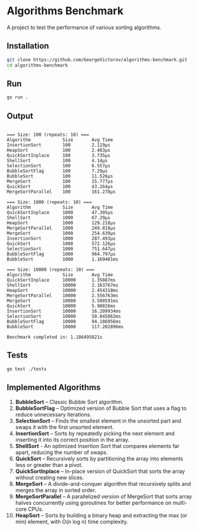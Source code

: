 # Algorithms Benchmark

A project to test the performance of various sorting algorithms.

## Installation

```bash
git clone https://github.com/GeorgeVictorov/algorithms-benchmark.git
cd algorithms-benchmark
```

## Run

```bash
go run .
```

## Output

```

=== Size: 100 (repeats: 10) ===
Algorithm            Size       Avg Time
InsertionSort        100        2.119µs
HeapSort             100        2.483µs
QuickSortInplace     100        3.735µs
ShellSort            100        4.14µs
SelectionSort        100        6.557µs
BubbleSortFlag       100        7.29µs
BubbleSort           100        11.526µs
MergeSort            100        15.777µs
QuickSort            100        43.264µs
MergeSortParallel    100        161.278µs

=== Size: 1000 (repeats: 10) ===
Algorithm            Size       Avg Time
QuickSortInplace     1000       47.305µs
ShellSort            1000       67.29µs
HeapSort             1000       129.218µs
MergeSortParallel    1000       249.818µs
MergeSort            1000       254.639µs
InsertionSort        1000       287.493µs
QuickSort            1000       572.126µs
SelectionSort        1000       751.647µs
BubbleSortFlag       1000       964.797µs
BubbleSort           1000       1.169481ms

=== Size: 10000 (repeats: 10) ===
Algorithm            Size       Avg Time
QuickSortInplace     10000      1.35887ms
ShellSort            10000      2.163767ms
HeapSort             10000      2.454318ms
MergeSortParallel    10000      2.556763ms
MergeSort            10000      3.588591ms
QuickSort            10000      5.90826ms
InsertionSort        10000      16.209934ms
SelectionSort        10000      50.045062ms
BubbleSortFlag       10000      94.186956ms
BubbleSort           10000      117.202896ms

Benchmark completed in: 1.186495821s
```
## Tests

```bash
go test ./tests
```

## Implemented Algorithms

1. **BubbleSort** – Classic Bubble Sort algorithm.
2. **BubbleSortFlag** – Optimized version of Bubble Sort that uses a flag to reduce unnecessary iterations.
3. **SelectionSort** – Finds the smallest element in the unsorted part and swaps it with the first unsorted element.
4. **InsertionSort** – Sorts by repeatedly picking the next element and inserting it into its correct position in the array.
5. **ShellSort** - An optimized Insertion Sort that compares elements far apart, reducing the number of swaps.
6. **QuickSort** – Recursively sorts by partitioning the array into elements less or greater than a pivot.
7. **QuickSortInplace** – In-place version of QuickSort that sorts the array without creating new slices.
8. **MergeSort** – A divide-and-conquer algorithm that recursively splits and merges the array in sorted order.
9. **MergeSortParallel** – A parallelized version of MergeSort that sorts array halves concurrently using goroutines for better performance on multi-core CPUs.
10. **HeapSort** – Sorts by building a binary heap and extracting the max (or min) element, with O(n log n) time complexity.
